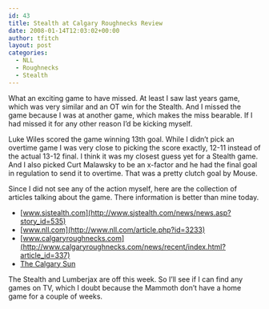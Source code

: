 ```yaml
---
id: 43
title: Stealth at Calgary Roughnecks Review
date: 2008-01-14T12:03:02+00:00
author: tfitch
layout: post
categories:
  - NLL
  - Roughnecks
  - Stealth
---
```

What an exciting game to have missed. At least I saw last years game, which was very similar and an OT win for the Stealth. And I missed the game because I was at another game, which makes the miss bearable. If I had missed it for any other reason I&#8217;d be kicking myself.

Luke Wiles scored the game winning 13th goal. While I didn&#8217;t pick an overtime game I was very close to picking the score exactly, 12-11 instead of the actual 13-12 final. I think it was my closest guess yet for a Stealth game. And I also picked Curt Malawsky to be an x-factor and he had the final goal in regulation to send it to overtime. That was a pretty clutch goal by Mouse.

Since I did not see any of the action myself, here are the collection of articles talking about the game. There information is better than mine today.

  * [www.sjstealth.com](http://www.sjstealth.com/news/news.asp?story_id=535)
  * [www.nll.com](http://www.nll.com/article.php?id=3233)
  * [www.calgaryroughnecks.com](http://www.calgaryroughnecks.com/news/recent/index.html?article_id=337)
  * [The Calgary Sun](http://calsun.canoe.ca/Sports/OtherSports/2008/01/13/4770493-sun.html)

The Stealth and Lumberjax are off this week. So I&#8217;ll see if I can find any games on TV, which I doubt because the Mammoth don&#8217;t have a home game for a couple of weeks.
